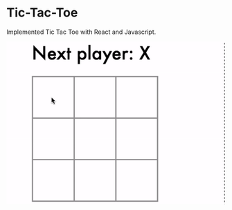 # Tic-Tac-Toe

Implemented Tic Tac Toe with React and Javascript.

![tic tac toe](/static/tic_tac_toe.gif)